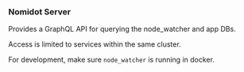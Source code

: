 ### Nomidot Server

Provides a GraphQL API for querying the node_watcher and app DBs.

Access is limited to services within the same cluster.

For development, make sure `node_watcher` is running in docker.



